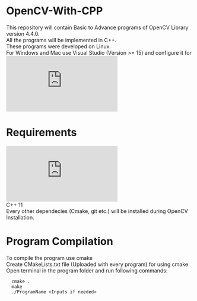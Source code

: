 # OpenCV-With-CPP
  This repository will contain Basic to Advance programs of OpenCV Library version 4.4.0.  
  All the programs will be implemented in C++.  
  These programs were developed on Linux.  
  For Windows and Mac use Visual Studio (Version >= 15) and configure it for ![OpenCV](https://docs.opencv.org/master/d3/d52/tutorial_windows_install.html)  
  
# Requirements
  ![Install OpenCV 4.4.0](https://docs.opencv.org/master/d7/d9f/tutorial_linux_install.html)  
   C++ 11  
   Every other dependecies (Cmake, git etc.) will be installed during OpenCV Installation. 

# Program Compilation
  To compile the program use cmake  
  Create CMakeLists.txt file (Uploaded with every program) for using cmake  
  Open terminal in the program folder and run following commands:  
  ```
    cmake .
    make
    ./ProgramName <Inputs if needed>
```
